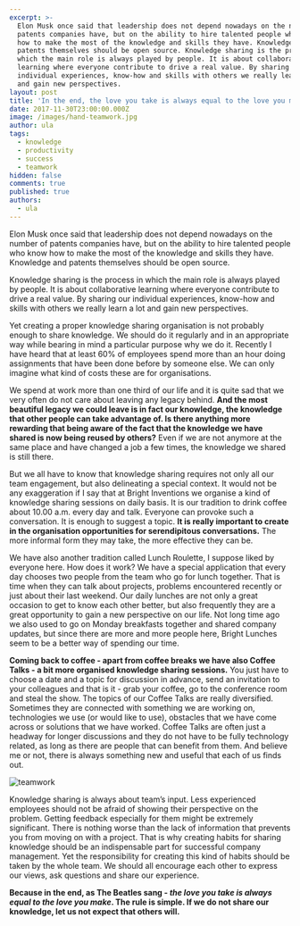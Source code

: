```yaml
---
excerpt: >-
  Elon Musk once said that leadership does not depend nowadays on the number of
  patents companies have, but on the ability to hire talented people who know
  how to make the most of the knowledge and skills they have. Knowledge and
  patents themselves should be open source. Knowledge sharing is the process in
  which the main role is always played by people. It is about collaborative
  learning where everyone contribute to drive a real value. By sharing our
  individual experiences, know-how and skills with others we really learn a lot
  and gain new perspectives.
layout: post
title: 'In the end, the love you take is always equal to the love you make'
date: 2017-11-30T23:00:00.000Z
image: /images/hand-teamwork.jpg
author: ula
tags:
  - knowledge
  - productivity
  - success
  - teamwork
hidden: false
comments: true
published: true
authors:
  - ula
---
```

Elon Musk once said that leadership does not depend nowadays on the number of patents companies have, but on the ability to hire talented people who know how to make the most of the knowledge and skills they have. Knowledge and patents themselves should be open source. 

Knowledge sharing is the process in which the main role is always played by people. It is about collaborative learning where everyone contribute to drive a real value. By sharing our individual experiences, know-how and skills with others we really learn a lot and gain new perspectives.

Yet creating a proper knowledge sharing organisation is not probably enough to share knowledge. We should do it regularly and in an appropriate way while bearing in mind a particular purpose why we do it. Recently I have heard that at least 60% of employees spend more than an hour doing assignments that have been done before by someone else. We can only imagine what kind of costs these are for organisations. 

We spend at work more than one third of our life and it is quite sad that we very often do not care about leaving any legacy behind. **And the most beautiful legacy we could leave is in fact our knowledge, the knowledge that other people can take advantage of. Is there anything more rewarding that being aware of the fact that the knowledge we have shared is now being reused by others?** Even if we are not anymore at the same place and have changed a job a few times, the knowledge we shared is still there. 

But we all have to know that knowledge sharing requires not only all our team engagement, but also delineating a special context. It would not be any exaggeration if I say that at Bright Inventions we organise a kind of knowledge sharing sessions on daily basis. It is our tradition to drink coffee about 10.00 a.m. every day and talk. Everyone can provoke such a conversation.  It is enough to suggest a topic. **It is really important to create in the organisation opportunities for serendipitous conversations.**  The more informal form they may take, the more effective they can be.

We have also another tradition called Lunch Roulette, I suppose liked by everyone here. How does it work? We have a special application that every day chooses two people from the team who go for lunch together. That is time when they can talk about projects, problems encountered recently or just about their last weekend. Our daily lunches are not only a great occasion to get to know each other better, but also frequently they are a great opportunity to gain a new perspective on our life. Not long time ago we also used to go on Monday breakfasts together and shared company updates, but since there are more and more people here, Bright Lunches seem to be a better way of spending our time. 

**Coming back to coffee - apart from coffee breaks we have also Coffee Talks -  a bit more organised knowledge sharing sessions.** You just have to choose a date and a topic for discussion in advance, send an invitation to your colleagues and that is it - grab your coffee, go to the conference room and steal the show. The topics of our Coffee Talks are really diversified. Sometimes they are connected with something we are working on, technologies we use (or would like to use), obstacles that we have come across or solutions that we have worked. Coffee Talks are often just a headway for longer discussions and they do not have to be fully technology related, as long as there are people that can benefit from them. And believe me or not, there is always something new and useful that each of us finds out. 

![teamwork](https://lh3.googleusercontent.com/-lxu7gLdT8gg/WiE2q3eINWI/AAAAAAAAAeI/2ENM6mVi1YIJe1occATMsU9FdrogIcErgCLcBGAs/s0/knowledgeeee.jpg)

Knowledge sharing is always about team’s input. Less experienced employees should not be afraid of showing their perspective on the problem. Getting feedback especially for them might be extremely significant. There is nothing worse than the lack of information that prevents you from moving on with a project. That is why creating habits for sharing knowledge should be an indispensable part for successful company management. Yet the responsibility for creating this kind of habits should be taken by the whole team. We should all encourage each other to express our views, ask questions and share our experience.

**Because in the end, as The Beatles sang - *the love you take is always equal to the love you make*. The rule is simple. If we do not share our knowledge, let us not expect that others will.**
